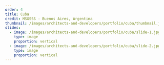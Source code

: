```yaml
---
order: 4
title: Cuba
credit: MSGSSS - Buenos Aires, Argentina
thumbnail: /images/architects-and-developers/portfolio/cuba/thumbnail.jpg
slides:
  - image: /images/architects-and-developers/portfolio/cuba/slide-1.jpg
    type: image
    proportion: vertical
  - image: /images/architects-and-developers/portfolio/cuba/slide-2.jpg
    type: image
    proportion: vertical
---
```

